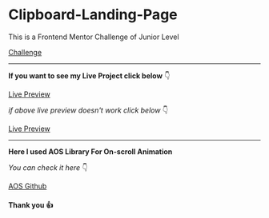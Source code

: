 # Clipboard-Landing-Page

This is a Frontend Mentor Challenge of Junior Level

[Challenge](https://www.frontendmentor.io/challenges/clipboard-landing-page-5cc9bccd6c4c91111378ecb9)

---

**If you want to see my Live Project click below** :point_down:

[Live Preview](https://clipboard-landing-page-five-ashy.vercel.app/)

_if above live preview doesn't work click below_ :point_down:

[Live Preview](https://wonderful-lamarr-cb8f4c.netlify.app/)

---

**Here I used AOS Library For On-scroll Animation**

_You can check it here_ :point_down:

[AOS Github](https://github.com/michalsnik/aos)

#### Thank you :+1:
